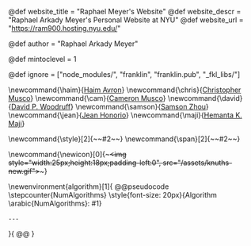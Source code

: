 <!--
Add here global page variables to use throughout your
website.
The website_* must be defined for the RSS to work
@def prepath = "Ram900Hosting"
-->
@def website_title = "Raphael Meyer's Website"
@def website_descr = "Raphael Arkady Meyer's Personal Website at NYU"
@def website_url   = "https://ram900.hosting.nyu.edu/"



@def author = "Raphael Arkady Meyer"

<!-- Table of contents has this depth level. Might be usefull down the line
	if I use a ToC, but not important for now. -->
@def mintoclevel = 1

<!--
Add here files or directories that should be ignored by Franklin, otherwise
these files might be copied and, if markdown, processed by Franklin which
you might not want. Indicate directories by ending the name with a `/`.
-->
@def ignore = ["node_modules/", "franklin", "franklin.pub", "_fkl_libs/"]

<!--
Add here global latex commands to use throughout your
pages. It can be math commands but does not need to be.
For instance:
* \newcommand{\phrase}{This is a long phrase to copy.}
-->

\newcommand{\haim}{[Haim Avron](http://www.math.tau.ac.il/~haimav/)}
\newcommand{\chris}{[Christopher Musco](https://www.chrismusco.com/)}
\newcommand{\cam}{[Cameron Musco](https://people.cs.umass.edu/~cmusco/)}
\newcommand{\david}{[David P. Woodruff](http://www.cs.cmu.edu/~dwoodruf/)}
\newcommand{\samson}{[Samson Zhou](https://samsonzhou.github.io/)}
\newcommand{\jean}{[Jean Honorio](https://www.cs.purdue.edu/homes/jhonorio/)}
\newcommand{\maji}{[Hemanta K. Maji](https://www.cs.purdue.edu/homes/hmaji/)}

\newcommand{\style}[2]{~~~<span style="!#1">~~~#2~~~</span>~~~}
\newcommand{\span}[2]{~~~<span class="!#1">~~~#2~~~</span>~~~}

\newcommand{\newicon}[0]{~~~<img style="width:25px;height:18px;padding-left:0", src="/assets/knuths-new.gif"></img>~~~}

\newenvironment{algorithm}[1]{
	@@pseudocode
	\stepcounter{NumAlgorithms}
	\style{font-size: 20px}{Algorithm \arabic{NumAlgorithms}: #1}

	---

}{
	@@
}


